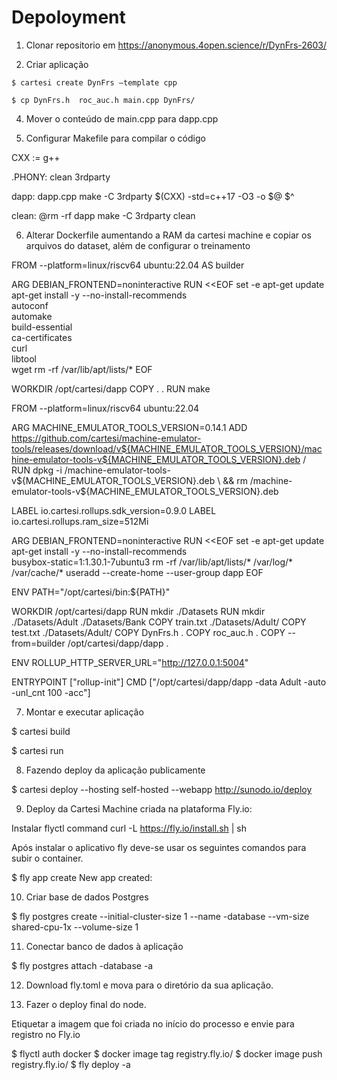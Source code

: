 # Depoloyment 

1. Clonar repositorio em  https://anonymous.4open.science/r/DynFrs-2603/

2.  Criar aplicação 
``` shell
$ cartesi create DynFrs –template cpp

$ cp DynFrs.h  roc_auc.h main.cpp DynFrs/
```

4. Mover o conteúdo de main.cpp para dapp.cpp
 
5. Configurar Makefile para compilar o código

CXX  := g++

.PHONY: clean 3rdparty

dapp: dapp.cpp
	make -C 3rdparty
	$(CXX) -std=c++17 -O3 -o $@ $^

clean:
	@rm -rf dapp
	make -C 3rdparty clean

6. Alterar Dockerfile aumentando a RAM da cartesi machine e copiar os arquivos do dataset, além de configurar o treinamento 

FROM --platform=linux/riscv64 ubuntu:22.04 AS builder

ARG DEBIAN_FRONTEND=noninteractive
RUN <<EOF
set -e
apt-get update
apt-get install -y --no-install-recommends \
  autoconf \
  automake \
  build-essential \
  ca-certificates \
  curl \
  libtool \
  wget
rm -rf /var/lib/apt/lists/*
EOF

WORKDIR /opt/cartesi/dapp
COPY . .
RUN make

FROM --platform=linux/riscv64 ubuntu:22.04

ARG MACHINE_EMULATOR_TOOLS_VERSION=0.14.1
ADD https://github.com/cartesi/machine-emulator-tools/releases/download/v${MACHINE_EMULATOR_TOOLS_VERSION}/machine-emulator-tools-v${MACHINE_EMULATOR_TOOLS_VERSION}.deb /
RUN dpkg -i /machine-emulator-tools-v${MACHINE_EMULATOR_TOOLS_VERSION}.deb \
  && rm /machine-emulator-tools-v${MACHINE_EMULATOR_TOOLS_VERSION}.deb

LABEL io.cartesi.rollups.sdk_version=0.9.0
LABEL io.cartesi.rollups.ram_size=512Mi

ARG DEBIAN_FRONTEND=noninteractive
RUN <<EOF
set -e
apt-get update
apt-get install -y --no-install-recommends \
  busybox-static=1:1.30.1-7ubuntu3
rm -rf /var/lib/apt/lists/* /var/log/* /var/cache/*
useradd --create-home --user-group dapp
EOF

ENV PATH="/opt/cartesi/bin:${PATH}"

WORKDIR /opt/cartesi/dapp
RUN mkdir ./Datasets 
RUN mkdir ./Datasets/Adult ./Datasets/Bank
COPY train.txt ./Datasets/Adult/
COPY test.txt ./Datasets/Adult/
COPY DynFrs.h .
COPY roc_auc.h . 
COPY --from=builder /opt/cartesi/dapp/dapp .

ENV ROLLUP_HTTP_SERVER_URL="http://127.0.0.1:5004"

ENTRYPOINT ["rollup-init"]
CMD ["/opt/cartesi/dapp/dapp -data Adult -auto -unl_cnt 100 -acc"]

7. Montar e executar aplicação

$ cartesi build

$ cartesi run

8. Fazendo deploy da aplicação publicamente

$ cartesi deploy --hosting self-hosted --webapp http://sunodo.io/deploy


9. Deploy da Cartesi Machine criada  na plataforma Fly.io: 

Instalar flyctl command  curl -L https://fly.io/install.sh | sh

Após instalar o aplicativo fly deve-se usar os seguintes comandos para subir o container.

$ fly app create <app-name>
New app created: <app-name>

10. Criar base de dados Postgres

$ fly postgres create --initial-cluster-size 1 --name <app-name>-database --vm-size shared-cpu-1x --volume-size 1

11. Conectar banco de dados à aplicação

$ fly postgres attach <app-name>-database -a <app-name>

12. Download fly.toml e mova para o diretório da sua aplicação.





13. Fazer o deploy final do node.

Etiquetar a imagem que foi criada no início do processo e envie para registro no Fly.io 

$ flyctl auth docker
$ docker image tag <image-id> registry.fly.io/<app-name>
$ docker image push registry.fly.io/<app-name>
$ fly deploy -a <app-name>


